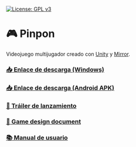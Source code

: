 [![License: GPL v3](https://img.shields.io/badge/License-GPLv3-blue.svg)](https://www.gnu.org/licenses/gpl-3.0)

# :video_game: Pinpon
Videojuego multijugador creado con [Unity](https://unity.com) y [Mirror](https://mirror-networking.com).

### [:inbox_tray: Enlace de descarga (Windows)](https://bit.ly/38m4n11)
### [:inbox_tray: Enlace de descarga (Android APK)](https://bit.ly/2BwhEs2)
### [:movie_camera: Tráiler de lanzamiento](https://youtu.be/9FB_gg9lxpk)
### [:page_with_curl: Game design document](documentacion/GDD.pdf)
### [:books: Manual de usuario](documentacion/Manual.pdf)
